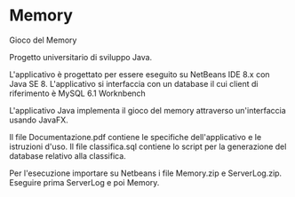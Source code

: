 # Memory
Gioco del Memory

Progetto universitario di sviluppo Java.

L'applicativo è progettato per essere eseguito su NetBeans IDE 8.x con Java SE 8.
L'applicativo si interfaccia con un database il cui client di riferimento è MySQL 6.1 Worknbench

L'applicativo Java implementa il gioco del memory attraverso un'interfaccia usando JavaFX.

Il file Documentazione.pdf contiene le specifiche dell'applicativo e le istruzioni d'uso.
Il file classifica.sql contiene lo script per la generazione del database relativo alla classifica.

Per l'esecuzione importare su Netbeans i file Memory.zip e ServerLog.zip.
Eseguire prima ServerLog e poi Memory.

